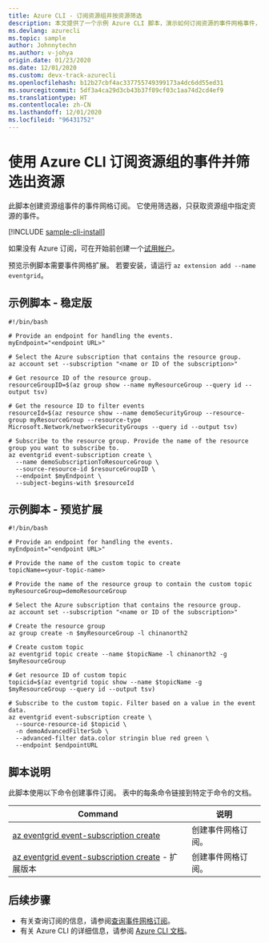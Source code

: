 ```yaml
---
title: Azure CLI - 订阅资源组并按资源筛选
description: 本文提供了一个示例 Azure CLI 脚本，演示如何订阅资源的事件网格事件，以及如何筛选资源。
ms.devlang: azurecli
ms.topic: sample
author: Johnnytechn
ms.author: v-johya
origin.date: 01/23/2020
ms.date: 12/01/2020
ms.custom: devx-track-azurecli
ms.openlocfilehash: b12b27cbf4ac337755749399173a4dc6dd55ed31
ms.sourcegitcommit: 5df3a4ca29d3cb43b37f89cf03c1aa74d2cd4ef9
ms.translationtype: HT
ms.contentlocale: zh-CN
ms.lasthandoff: 12/01/2020
ms.locfileid: "96431752"
---
```

# <a name="subscribe-to-events-for-a-resource-group-and-filter-for-a-resource-with-azure-cli"></a>使用 Azure CLI 订阅资源组的事件并筛选出资源

此脚本创建资源组事件的事件网格订阅。 它使用筛选器，只获取资源组中指定资源的事件。

[!INCLUDE [sample-cli-install](../../../includes/sample-cli-install.md)]

如果没有 Azure 订阅，可在开始前创建一个[试用帐户](https://www.microsoft.com/china/azure/index.html?fromtype=cn)。

预览示例脚本需要事件网格扩展。 若要安装，请运行 `az extension add --name eventgrid`。

## <a name="sample-script---stable"></a>示例脚本 - 稳定版

```azurecli
#!/bin/bash

# Provide an endpoint for handling the events.
myEndpoint="<endpoint URL>"

# Select the Azure subscription that contains the resource group.
az account set --subscription "<name or ID of the subscription>"

# Get resource ID of the resource group.
resourceGroupID=$(az group show --name myResourceGroup --query id --output tsv)

# Get the resource ID to filter events
resourceId=$(az resource show --name demoSecurityGroup --resource-group myResourceGroup --resource-type Microsoft.Network/networkSecurityGroups --query id --output tsv)

# Subscribe to the resource group. Provide the name of the resource group you want to subscribe to.
az eventgrid event-subscription create \
  --name demoSubscriptionToResourceGroup \
  --source-resource-id $resourceGroupID \
  --endpoint $myEndpoint \
  --subject-begins-with $resourceId
```
<!--Correct in MC about the argument of "--source-resource-id" -->

## <a name="sample-script---preview-extension"></a>示例脚本 - 预览扩展

```azurecli
#!/bin/bash

# Provide an endpoint for handling the events.
myEndpoint="<endpoint URL>"

# Provide the name of the custom topic to create
topicName=<your-topic-name>

# Provide the name of the resource group to contain the custom topic
myResourceGroup=demoResourceGroup

# Select the Azure subscription that contains the resource group.
az account set --subscription "<name or ID of the subscription>"

# Create the resource group
az group create -n $myResourceGroup -l chinanorth2

# Create custom topic
az eventgrid topic create --name $topicName -l chinanorth2 -g $myResourceGroup

# Get resource ID of custom topic
topicid=$(az eventgrid topic show --name $topicName -g $myResourceGroup --query id --output tsv)

# Subscribe to the custom topic. Filter based on a value in the event data.
az eventgrid event-subscription create \
  --source-resource-id $topicid \
  -n demoAdvancedFilterSub \
  --advanced-filter data.color stringin blue red green \
  --endpoint $endpointURL
```

## <a name="script-explanation"></a>脚本说明

此脚本使用以下命令创建事件订阅。 表中的每条命令链接到特定于命令的文档。

| Command | 说明 |
|---|---|
| [az eventgrid event-subscription create](https://docs.microsoft.com/cli/azure/eventgrid/event-subscription#az-eventgrid-event-subscription-create) | 创建事件网格订阅。 |
| [az eventgrid event-subscription create](https://docs.microsoft.com/cli/azure/ext/eventgrid/eventgrid/event-subscription#ext-eventgrid-az-eventgrid-event-subscription-create) - 扩展版本 | 创建事件网格订阅。 |

## <a name="next-steps"></a>后续步骤

* 有关查询订阅的信息，请参阅[查询事件网格订阅](../query-event-subscriptions.md)。
* 有关 Azure CLI 的详细信息，请参阅 [Azure CLI 文档](/cli)。

